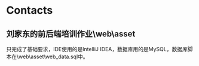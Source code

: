 # Contacts
## 刘家东的前后端培训作业\web\asset
只完成了基础要求，IDE使用的是IntelliJ IDEA，数据库用的是MySQL，数据库脚本在\web\asset\web_data.sql中。
